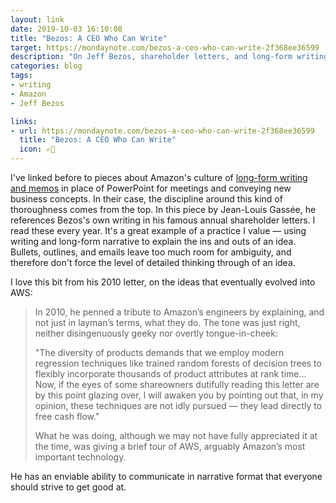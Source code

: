 ```yaml
---
layout: link
date: 2019-10-03 16:10:08
title: "Bezos: A CEO Who Can Write"
target: https://mondaynote.com/bezos-a-ceo-who-can-write-2f368ee36599
description: "On Jeff Bezos, shareholder letters, and long-form writing for communicating ideas."
categories: blog
tags:
- writing
- Amazon
- Jeff Bezos

links:
- url: https://mondaynote.com/bezos-a-ceo-who-can-write-2f368ee36599
  title: "Bezos: A CEO Who Can Write"
  icon: ✍🏼
---
```


I've linked before to pieces about Amazon's culture of [long-form writing and memos](/post/writing-docs-at-amazon/ "Writing Docs at Amazon") in place of PowerPoint for meetings and conveying new business concepts. In their case, the discipline around this kind of thoroughness comes from the top. In this piece by Jean-Louis Gassée, he references Bezos's own writing in his famous annual shareholder letters. I read these every year. It's a great example of a practice I value — using writing and long-form narrative to explain the ins and outs of an idea. Bullets, outlines, and emails leave too much room for ambiguity, and therefore don't force the level of detailed thinking through of an idea.

I love this bit from his 2010 letter, on the ideas that eventually evolved into AWS:

> In 2010, he penned a tribute to Amazon’s engineers by explaining, and not just in layman’s terms, what they do. The tone was just right, neither disingenuously geeky nor overtly tongue-in-cheek:
>
> "The diversity of products demands that we employ modern regression techniques like trained random forests of decision trees to flexibly incorporate thousands of product attributes at rank time... Now, if the eyes of some shareowners dutifully reading this letter are by this point glazing over, I will awaken you by pointing out that, in my opinion, these techniques are not idly pursued — they lead directly to free cash flow."
>
> What he was doing, although we may not have fully appreciated it at the time, was giving a brief tour of AWS, arguably Amazon’s most important technology.

He has an enviable ability to communicate in narrative format that everyone should strive to get good at.

